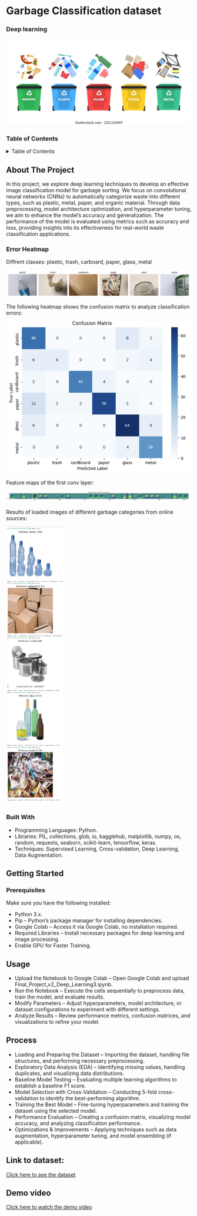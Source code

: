 # Garbage Classification dataset
### Deep learning
![](images/all.png)

### Table of Contents

<details>
  <summary>Table of Contents</summary>

  - [About The Project](#about-the-project)
  - [Built With](#built-with)
  - [Getting Started](#getting-started)
    - [Prerequisites](#prerequisites)
  - [Usage](#usage)
  - [Process](#process)
  - [Demo Video](#demo-video)


</details>

## About The Project
In this project, we explore deep learning techniques to develop an effective image classification model for garbage sorting. We focus on convolutional neural networks (CNNs) to automatically categorize waste into different types, such as plastic, metal, paper, and organic material. Through data preprocessing, model architecture optimization, and hyperparameter tuning, we aim to enhance the model’s accuracy and generalization. The performance of the model is evaluated using metrics such as accuracy and loss, providing insights into its effectiveness for real-world waste classification applications.
### Error Heatmap

Diffrent classes: plastic, trash, carboard, paper, glass, metal

![Diffrent classes](images/classes.png)

The following heatmap shows the confusion matrix to analyze classification errors:

![Error Heatmap](images/matrix.png)


Feature maps of the first conv layer:

![Feature maps](images/map.png)

Results of loaded images of different garbage categories from online sources:

![Feature maps](images/Example.PNG)


### Built With
* Programming Languages: Python.
* Libraries: PIL, collections, glob, io, kagglehub, matplotlib, numpy, os, random, requests, seaborn, scikit-learn, tensorflow, keras.
* Techniques: Supervised Learning, Cross-validation, Deep Learning, Data Augmentation.

## Getting Started
### Prerequisites
Make sure you have the following installed:

* Python 3.x.
* Pip – Python’s package manager for installing dependencies.
* Google Colab – Access it via Google Colab, no installation required.
* Required Libraries – Install necessary packages for deep learning and image processing.
* Enable GPU for Faster Training.

## Usage
* Upload the Notebook to Google Colab – Open Google Colab and upload Final_Project_v2_Deep_Learning3.ipynb.
* Run the Notebook – Execute the cells sequentially to preprocess data, train the model, and evaluate results.
* Modify Parameters – Adjust hyperparameters, model architecture, or dataset configurations to experiment with different settings.
* Analyze Results – Review performance metrics, confusion matrices, and visualizations to refine your model.

## Process
* Loading and Preparing the Dataset – Importing the dataset, handling file structures, and performing necessary preprocessing.
* Exploratory Data Analysis (EDA) – Identifying missing values, handling duplicates, and visualizing data distributions.
* Baseline Model Testing – Evaluating multiple learning algorithms to establish a baseline F1 score.
* Model Selection with Cross-Validation – Conducting 5-fold cross-validation to identify the best-performing algorithm.
* Training the Best Model – Fine-tuning hyperparameters and training the dataset using the selected model.
* Performance Evaluation – Creating a confusion matrix, visualizing model accuracy, and analyzing classification performance.
* Optimizations & Improvements – Applying techniques such as data augmentation, hyperparameter tuning, and model ensembling (if applicable).


## Link to dataset:
[Click here to see the dataset](https://www.kaggle.com/datasets/asdasdasasdas/garbage-classification)
## Demo video  
[Click here to watch the demo video](https://www.youtube.com/watch?v=GXbbheUbZCg)
